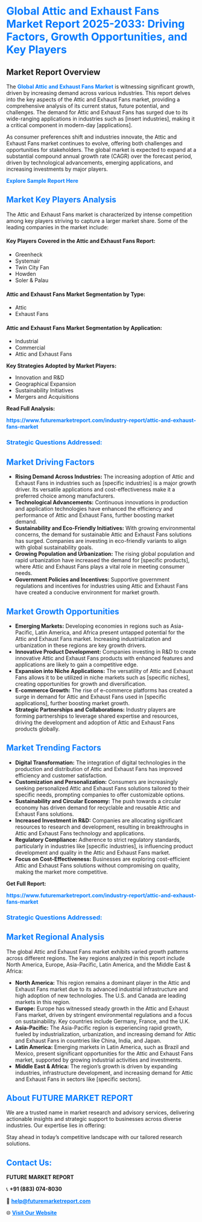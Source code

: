 <h1 style="color: #007BFF;">Global Attic and Exhaust Fans Market Report 2025-2033: Driving Factors, Growth Opportunities, and Key Players</h1>

<section id="overview">
<h2>Market Report Overview</h2>
<p>The <a href="https://www.futuremarketreport.com/industry-report/attic-and-exhaust-fans-market" style="color: #007BFF; text-decoration: none;"><strong>Global Attic and Exhaust Fans Market</strong></a> is witnessing significant growth, driven by increasing demand across various industries. This report delves into the key aspects of the Attic and Exhaust Fans market, providing a comprehensive analysis of its current status, future potential, and challenges. The demand for Attic and Exhaust Fans has surged due to its wide-ranging applications in industries such as [insert industries], making it a critical component in modern-day [applications].</p>
<p>As consumer preferences shift and industries innovate, the Attic and Exhaust Fans market continues to evolve, offering both challenges and opportunities for stakeholders. The global market is expected to expand at a substantial compound annual growth rate (CAGR) over the forecast period, driven by technological advancements, emerging applications, and increasing investments by major players.</p>
</section>

<section id="overview">
<p><a href="https://www.futuremarketreport.com/request-sample/reportId=128215" style="color: #007BFF; text-decoration: none;"><strong>Explore Sample Report Here</strong></a></p>
</section>

<section id="key-players">
<h2 style="color: #007BFF;">Market Key Players Analysis</h2>
<p>The Attic and Exhaust Fans market is characterized by intense competition among key players striving to capture a larger market share. Some of the leading companies in the market include:</p>
<h4>Key Players Covered in the Attic and Exhaust Fans Report:</h4>
<ul><li>Greenheck</li><li>Systemair</li><li>Twin City Fan</li><li>Howden</li><li>Soler &amp; Palau</li></ul>
<h4>Attic and Exhaust Fans Market Segmentation by Type:</h4>
<ul><li>Attic</li><li>Exhaust Fans</li></ul>

<h4>Attic and Exhaust Fans Market Segmentation by Application:</h4>
<ul><li>Industrial</li><li>Commercial</li><li>Attic and Exhaust Fans</li></ul>
<p><strong>Key Strategies Adopted by Market Players:</strong></p>
<ul>
<li>Innovation and R&D</li>
<li>Geographical Expansion</li>
<li>Sustainability Initiatives</li>
<li>Mergers and Acquisitions</li>
</ul>
</section>

<section>
<p><strong>Read Full Analysis: </strong></p><a href="https://www.futuremarketreport.com/industry-report/attic-and-exhaust-fans-market" style="color: #007BFF; text-decoration: none;"><strong>https://www.futuremarketreport.com/industry-report/attic-and-exhaust-fans-market</strong></a>
<h3 style="color: #007BFF;">Strategic Questions Addressed:</h3>
</section>

<section id="driving-factors">
<h2 style="color: #007BFF;">Market Driving Factors</h2>
<ul>
<li><strong>Rising Demand Across Industries:</strong> The increasing adoption of Attic and Exhaust Fans in industries such as [specific industries] is a major growth driver. Its versatile applications and cost-effectiveness make it a preferred choice among manufacturers.</li>
<li><strong>Technological Advancements:</strong> Continuous innovations in production and application technologies have enhanced the efficiency and performance of Attic and Exhaust Fans, further boosting market demand.</li>
<li><strong>Sustainability and Eco-Friendly Initiatives:</strong> With growing environmental concerns, the demand for sustainable Attic and Exhaust Fans solutions has surged. Companies are investing in eco-friendly variants to align with global sustainability goals.</li>
<li><strong>Growing Population and Urbanization:</strong> The rising global population and rapid urbanization have increased the demand for [specific products], where Attic and Exhaust Fans plays a vital role in meeting consumer needs.</li>
<li><strong>Government Policies and Incentives:</strong> Supportive government regulations and incentives for industries using Attic and Exhaust Fans have created a conducive environment for market growth.</li>
</ul>
</section>

<section id="growth-opportunities">
<h2 style="color: #007BFF;">Market Growth Opportunities</h2>
<ul>
<li><strong>Emerging Markets:</strong> Developing economies in regions such as Asia-Pacific, Latin America, and Africa present untapped potential for the Attic and Exhaust Fans market. Increasing industrialization and urbanization in these regions are key growth drivers.</li>
<li><strong>Innovative Product Development:</strong> Companies investing in R&D to create innovative Attic and Exhaust Fans products with enhanced features and applications are likely to gain a competitive edge.</li>
<li><strong>Expansion into Niche Applications:</strong> The versatility of Attic and Exhaust Fans allows it to be utilized in niche markets such as [specific niches], creating opportunities for growth and diversification.</li>
<li><strong>E-commerce Growth:</strong> The rise of e-commerce platforms has created a surge in demand for Attic and Exhaust Fans used in [specific applications], further boosting market growth.</li>
<li><strong>Strategic Partnerships and Collaborations:</strong> Industry players are forming partnerships to leverage shared expertise and resources, driving the development and adoption of Attic and Exhaust Fans products globally.</li>
</ul>
</section>

<section id="trending-factors">
<h2 style="color: #007BFF;">Market Trending Factors</h2>
<ul>
<li><strong>Digital Transformation:</strong> The integration of digital technologies in the production and distribution of Attic and Exhaust Fans has improved efficiency and customer satisfaction.</li>
<li><strong>Customization and Personalization:</strong> Consumers are increasingly seeking personalized Attic and Exhaust Fans solutions tailored to their specific needs, prompting companies to offer customizable options.</li>
<li><strong>Sustainability and Circular Economy:</strong> The push towards a circular economy has driven demand for recyclable and reusable Attic and Exhaust Fans solutions.</li>
<li><strong>Increased Investment in R&D:</strong> Companies are allocating significant resources to research and development, resulting in breakthroughs in Attic and Exhaust Fans technology and applications.</li>
<li><strong>Regulatory Compliance:</strong> Adherence to strict regulatory standards, particularly in industries like [specific industries], is influencing product development and quality in the Attic and Exhaust Fans market.</li>
<li><strong>Focus on Cost-Effectiveness:</strong> Businesses are exploring cost-efficient Attic and Exhaust Fans solutions without compromising on quality, making the market more competitive.</li>
</ul>
</section>

<section>
<p><strong>Get Full Report: </strong></p><a href="https://www.futuremarketreport.com/industry-report/attic-and-exhaust-fans-market" style="color: #007BFF; text-decoration: none;"><strong>https://www.futuremarketreport.com/industry-report/attic-and-exhaust-fans-market</strong></a>
<h3 style="color: #007BFF;">Strategic Questions Addressed:</h3>
</section>


<section id="regional-analysis">
<h2 style="color: #007BFF;">Market Regional Analysis</h2>
<p>The global Attic and Exhaust Fans market exhibits varied growth patterns across different regions. The key regions analyzed in this report include North America, Europe, Asia-Pacific, Latin America, and the Middle East & Africa:</p>
<ul>
<li><strong>North America:</strong> This region remains a dominant player in the Attic and Exhaust Fans market due to its advanced industrial infrastructure and high adoption of new technologies. The U.S. and Canada are leading markets in this region.</li>
<li><strong>Europe:</strong> Europe has witnessed steady growth in the Attic and Exhaust Fans market, driven by stringent environmental regulations and a focus on sustainability. Key countries include Germany, France, and the U.K.</li>
<li><strong>Asia-Pacific:</strong> The Asia-Pacific region is experiencing rapid growth, fueled by industrialization, urbanization, and increasing demand for Attic and Exhaust Fans in countries like China, India, and Japan.</li>
<li><strong>Latin America:</strong> Emerging markets in Latin America, such as Brazil and Mexico, present significant opportunities for the Attic and Exhaust Fans market, supported by growing industrial activities and investments.</li>
<li><strong>Middle East & Africa:</strong> The region’s growth is driven by expanding industries, infrastructure development, and increasing demand for Attic and Exhaust Fans in sectors like [specific sectors].</li>
</ul>
</section>

<footer>
<h2 style="color: #007BFF;">About FUTURE MARKET REPORT</h2>
<p>We are a trusted name in market research and advisory services, delivering actionable insights and strategic support to businesses across diverse industries. Our expertise lies in offering:</p>

<p>Stay ahead in today’s competitive landscape with our tailored research solutions.</p>

<h2 style="color: #007BFF;">Contact Us:</h2>
<p><strong>FUTURE MARKET REPORT</strong></p>
<p>📞 <strong>+91 (883) 074-8030</strong></p>
<p>📧 <strong><a href="mailto:help@futuremarketreport.com" style="color: #007BFF;">help@futuremarketreport.com</a></strong></p>
<p>🌐 <strong><a href="https://www.futuremarketreport.com/" style="color: #007BFF;">Visit Our Website</a></strong></p>
</footer>